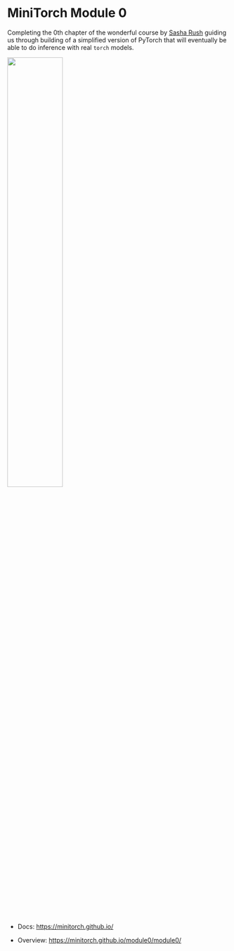 # MiniTorch Module 0
Completing the 0th chapter of the wonderful course by [Sasha Rush](https://github.com/srush) guiding us through building of a simplified version of PyTorch that will eventually be able to do inference with real `torch` models.

<img src="https://minitorch.github.io/minitorch.svg" width="50%px">

* Docs: https://minitorch.github.io/

* Overview: https://minitorch.github.io/module0/module0/

